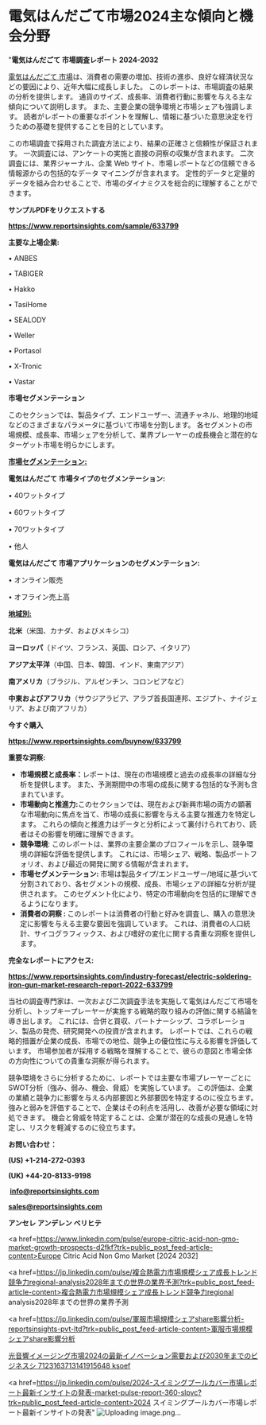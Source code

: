 # 電気はんだごて市場2024主な傾向と機会分野

"<strong>電気はんだごて 市場調査レポート 2024-2032</strong>

<a href=https://www.reportsinsights.com/sample/633799>電気はんだごて 市場</a>は、消費者の需要の増加、技術の進歩、良好な経済状況などの要因により、近年大幅に成長しました。 このレポートは、市場調査の結果の分析を提供します。 通貨のサイズ、成長率、消費者行動に影響を与える主な傾向について説明します。 また、主要企業の競争環境と市場シェアも強調します。 読者がレポートの重要なポイントを理解し、情報に基づいた意思決定を行うための基礎を提供することを目的としています。

この市場調査で採用された調査方法により、結果の正確さと信頼性が保証されます。 一次調査には、アンケートの実施と直接の洞察の収集が含まれます。 二次調査には、業界ジャーナル、企業 Web サイト、市場レポートなどの信頼できる情報源からの包括的なデータ マイニングが含まれます。 定性的データと定量的データを組み合わせることで、市場のダイナミクスを総合的に理解することができます。

<strong><b>サンプルPDFをリクエストする</b></strong>

<a href=https://www.reportsinsights.com/sample/633799><strong><u>https://www.reportsinsights.com/sample/633799</u></strong></a>

<strong>主要な上場企業:</strong>

• ANBES

• TABIGER

• Hakko

• TasiHome

• SEALODY

• Weller

• Portasol

• X-Tronic

• Vastar

<strong>市場セグメンテーション</strong>

このセクションでは、製品タイプ、エンドユーザー、流通チャネル、地理的地域などのさまざまなパラメータに基づいて市場を分割します。 各セグメントの市場規模、成長率、市場シェアを分析して、業界プレーヤーの成長機会と潜在的なターゲット市場を明らかにします。

<strong><u>市場セグメンテーション</u></strong><strong><u>:</u></strong>

<strong>電気はんだごて 市場タイプのセグメンテーション:</strong>

• 40ワットタイプ

• 60ワットタイプ

• 70ワットタイプ

• 他人

<strong>電気はんだごて 市場アプリケーションのセグメンテーション:</strong>

• オンライン販売

• オフライン売上高

<strong><u>地域別</u></strong><strong><u>:</u></strong>

<strong>北米</strong>（米国、カナダ、およびメキシコ）

<strong>ヨーロッパ</strong>（ドイツ、フランス、英国、ロシア、イタリア）

<strong>アジア太平洋</strong>（中国、日本、韓国、インド、東南アジア）

<strong>南アメリカ</strong>（ブラジル、アルゼンチン、コロンビアなど）

<strong>中東およびアフリカ</strong>（サウジアラビア、アラブ首長国連邦、エジプト、ナイジェリア、および南アフリカ）

<strong>今すぐ購入</strong>

<a href=https://www.reportsinsights.com/buynow/633799><strong><u>https://www.reportsinsights.com/buynow/633799</u></strong></a>

<strong>重要な洞察:</strong>
<ul>
  <li><strong>市場規模と成長率：</strong>レポートは、現在の市場規模と過去の成長率の詳細な分析を提供します。 また、予測期間中の市場の成長に関する包括的な予測も含まれています。</li>
  <li><strong>市場動向と推進力:</strong>このセクションでは、現在および新興市場の両方の顕著な市場動向に焦点を当て、市場の成長に影響を与える主要な推進力を特定します。 これらの傾向と推進力はデータと分析によって裏付けられており、読者はその影響を明確に理解できます。</li>
  <li><strong>競争環境</strong>: このレポートは、業界の主要企業のプロフィールを示し、競争環境の詳細な評価を提供します。 これには、市場シェア、戦略、製品ポートフォリオ、および最近の開発に関する情報が含まれます。</li>
  <li><strong>市場セグメンテーション: </strong>市場は製品タイプ/エンドユーザー/地域に基づいて分割されており、各セグメントの規模、成長、市場シェアの詳細な分析が提供されます。 このセグメント化により、特定の市場動向を包括的に理解できるようになります。</li>
  <li><strong>消費者の洞察 : </strong>このレポートは消費者の行動と好みを調査し、購入の意思決定に影響を与える主要な要因を強調しています。 これは、消費者の人口統計、サイコグラフィックス、および嗜好の変化に関する貴重な洞察を提供します。</li>
</ul>
<strong>完全なレポートにアクセス:</strong>

<a href=https://www.reportsinsights.com/industry-forecast/electric-soldering-iron-gun-market-research-report-2022-633799><strong><u><b>https://www.reportsinsights.com/industry-forecast/electric-soldering-iron-gun-market-research-report-2022-633799</b></u></strong></a>

当社の調査専門家は、一次および二次調査手法を実施して電気はんだごて市場を分析し、トップキープレーヤーが実施する戦略的取り組みの評価に関する結論を導き出します。 これには、合併と買収、パートナーシップ、コラボレーション、製品の発売、研究開発への投資が含まれます。 レポートでは、これらの戦略的措置が企業の成長、市場での地位、競争上の優位性に与える影響を評価しています。 市場参加者が採用する戦略を理解することで、彼らの意図と市場全体の方向性についての貴重な洞察が得られます。

競争環境をさらに分析するために、レポートでは主要な市場プレーヤーごとにSWOT分析（強み、弱み、機会、脅威）を実施しています。 この評価は、企業の業績と競争力に影響を与える内部要因と外部要因を特定するのに役立ちます。 強みと弱みを評価することで、企業はその利点を活用し、改善が必要な領域に対処できます。 機会と脅威を特定することは、企業が潜在的な成長の見通しを特定し、リスクを軽減するのに役立ちます。

<strong>お問い合わせ：</strong>

<strong>(US) +1-214-272-0393</strong>

<strong>(UK) +44-20-8133-9198</strong>

<strong> </strong><a href=info@reportsinsights.com><strong><u>info@reportsinsights.com</u></strong></a>

<a href=sales@reportsinsights.com><strong><u>sales@reportsinsights.com</u></strong></a>

<strong>アンセレ アンデレン ベリヒテ</strong>

<a href=https://www.linkedin.com/pulse/europe-citric-acid-non-gmo-market-growth-prospects-d2fkf?trk=public_post_feed-article-content>Europe Citric Acid Non Gmo Market [2024 2032]</a>

<a href=https://jp.linkedin.com/pulse/複合熱電力市場規模シェア成長トレンド競争力regional-analysis2028年までの世界の業界予測?trk=public_post_feed-article-content>複合熱電力市場規模シェア成長トレンド競争力regional analysis2028年までの世界の業界予測</a>

<a href=https://jp.linkedin.com/pulse/軍服市場規模シェアshare影響分析-reportsinsights-pvt-ltd?trk=public_post_feed-article-content>軍服市場規模シェアshare影響分析</a>

<a href=https://www.linkedin.com/pulse/光音響イメージング市場2024の最新イノベーション需要および2030年までのビジネスシ-7123163713141915648-ksoef/>光音響イメージング市場2024の最新イノベーション需要および2030年までのビジネスシ 7123163713141915648 ksoef</a>

<a href=https://jp.linkedin.com/pulse/2024-スイミングプールカバー市場レポート最新インサイトの発表-market-pulse-report-360-slpvc?trk=public_post_feed-article-content>2024 スイミングプールカバー市場レポート最新インサイトの発表</a>"
![Uploading image.png…]()
